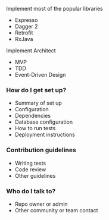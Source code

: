 Implement most of the popular libraries

* Espresso
* Dagger 2
* Retrofit
* RxJava

Implement Architect

* MVP
* TDD
* Event-Driven Design

### How do I get set up? ###

* Summary of set up
* Configuration
* Dependencies
* Database configuration
* How to run tests
* Deployment instructions

### Contribution guidelines ###

* Writing tests
* Code review
* Other guidelines

### Who do I talk to? ###

* Repo owner or admin
* Other community or team contact